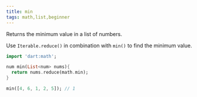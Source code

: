 ```yaml
---
title: min
tags: math,list,beginner
---
```


Returns the minimum value in a list of numbers.

Use `Iterable.reduce()` in combination with `min()` to find the minimum value.

```dart
import 'dart:math';

num min(List<num> nums){
  return nums.reduce(math.min);
}
```

```dart
min([4, 6, 1, 2, 5]); // 1
```
